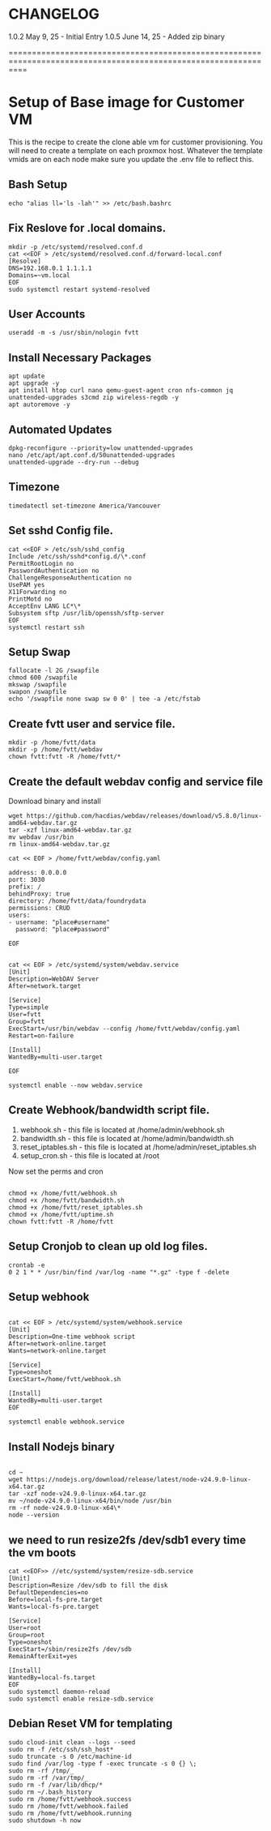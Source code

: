 # CHANGELOG

1.0.2 May 9, 25 - Initial Entry
1.0.5 June 14, 25 - Added zip binary

================================================================================================================

# Setup of Base image for Customer VM

This is the recipe to create the clone able vm for customer provisioning. You will need to create a template on each proxmox host. Whatever the template vmids are on each node make sure you update the .env file to reflect this.

## Bash Setup

```
echo "alias ll='ls -lah'" >> /etc/bash.bashrc
```

## Fix Reslove for .local domains.

```
mkdir -p /etc/systemd/resolved.conf.d
cat <<EOF > /etc/systemd/resolved.conf.d/forward-local.conf
[Resolve]
DNS=192.168.0.1 1.1.1.1
Domains=~vm.local
EOF
sudo systemctl restart systemd-resolved

```

## User Accounts

```
useradd -m -s /usr/sbin/nologin fvtt

```

## Install Necessary Packages

```
apt update
apt upgrade -y
apt install htop curl nano qemu-guest-agent cron nfs-common jq unattended-upgrades s3cmd zip wireless-regdb -y
apt autoremove -y
```

## Automated Updates

```
dpkg-reconfigure --priority=low unattended-upgrades
nano /etc/apt/apt.conf.d/50unattended-upgrades
unattended-upgrade --dry-run --debug
```

## Timezone

```
timedatectl set-timezone America/Vancouver
```

## Set sshd Config file.

```
cat <<EOF > /etc/ssh/sshd_config
Include /etc/ssh/sshd*config.d/\*.conf
PermitRootLogin no
PasswordAuthentication no
ChallengeResponseAuthentication no
UsePAM yes
X11Forwarding no
PrintMotd no
AcceptEnv LANG LC*\*
Subsystem sftp /usr/lib/openssh/sftp-server
EOF
systemctl restart ssh
```

## Setup Swap

```
fallocate -l 2G /swapfile
chmod 600 /swapfile
mkswap /swapfile
swapon /swapfile
echo '/swapfile none swap sw 0 0' | tee -a /etc/fstab
```

## Create fvtt user and service file.

```
mkdir -p /home/fvtt/data
mkdir -p /home/fvtt/webdav
chown fvtt:fvtt -R /home/fvtt/*
```

## Create the default webdav config and service file

Download binary and install

```
wget https://github.com/hacdias/webdav/releases/download/v5.8.0/linux-amd64-webdav.tar.gz
tar -xzf linux-amd64-webdav.tar.gz
mv webdav /usr/bin
rm linux-amd64-webdav.tar.gz
```

```
cat << EOF > /home/fvtt/webdav/config.yaml

address: 0.0.0.0
port: 3030
prefix: /
behindProxy: true
directory: /home/fvtt/data/foundrydata
permissions: CRUD
users:
- username: "place#username"
  password: "place#password"

EOF

```

```

cat << EOF > /etc/systemd/system/webdav.service
[Unit]
Description=WebDAV Server
After=network.target

[Service]
Type=simple
User=fvtt
Group=fvtt
ExecStart=/usr/bin/webdav --config /home/fvtt/webdav/config.yaml
Restart=on-failure

[Install]
WantedBy=multi-user.target

EOF

systemctl enable --now webdav.service

```

## Create Webhook/bandwidth script file.

1. webhook.sh - this file is located at /home/admin/webhook.sh
2. bandwidth.sh - this file is located at /home/admin/bandwidth.sh
3. reset_iptables.sh - this file is located at /home/admin/reset_iptables.sh
4. setup_cron.sh - this file is located at /root

Now set the perms and cron

```

chmod +x /home/fvtt/webhook.sh
chmod +x /home/fvtt/bandwidth.sh
chmod +x /home/fvtt/reset_iptables.sh
chmod +x /home/fvtt/uptime.sh
chown fvtt:fvtt -R /home/fvtt

```

## Setup Cronjob to clean up old log files.

```
crontab -e
0 2 1 * * /usr/bin/find /var/log -name "*.gz" -type f -delete
```

## Setup webhook

```

cat << EOF > /etc/systemd/system/webhook.service
[Unit]
Description=One-time webhook script
After=network-online.target
Wants=network-online.target

[Service]
Type=oneshot
ExecStart=/home/fvtt/webhook.sh

[Install]
WantedBy=multi-user.target
EOF

systemctl enable webhook.service

```

## Install Nodejs binary

```

cd ~
wget https://nodejs.org/download/release/latest/node-v24.9.0-linux-x64.tar.gz
tar -xzf node-v24.9.0-linux-x64.tar.gz
mv ~/node-v24.9.0-linux-x64/bin/node /usr/bin
rm -rf node-v24.9.0-linux-x64\*
node --version

```

## we need to run resize2fs /dev/sdb1 every time the vm boots

```
cat <<EOF>> //etc/systemd/system/resize-sdb.service
[Unit]
Description=Resize /dev/sdb to fill the disk
DefaultDependencies=no
Before=local-fs-pre.target
Wants=local-fs-pre.target

[Service]
User=root
Group=root
Type=oneshot
ExecStart=/sbin/resize2fs /dev/sdb
RemainAfterExit=yes

[Install]
WantedBy=local-fs.target
EOF
sudo systemctl daemon-reload
sudo systemctl enable resize-sdb.service

```

## Debian Reset VM for templating

```
sudo cloud-init clean --logs --seed
sudo rm -f /etc/ssh/ssh_host*
sudo truncate -s 0 /etc/machine-id
sudo find /var/log -type f -exec truncate -s 0 {} \;
sudo rm -rf /tmp/_
sudo rm -rf /var/tmp/_
sudo rm -f /var/lib/dhcp/*
sudo rm ~/.bash_history
sudo rm /home/fvtt/webhook.success
sudo rm /home/fvtt/webhook.failed
sudo rm /home/fvtt/webhook.running
sudo shutdown -h now
```
